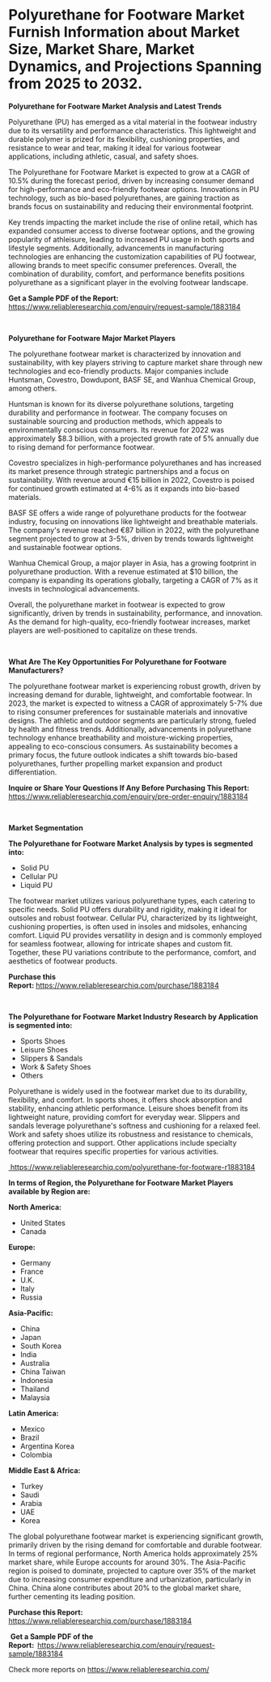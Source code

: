 <p><h1>Polyurethane for Footware Market Furnish Information about Market Size, Market Share, Market Dynamics, and Projections Spanning from 2025 to 2032.</h1></p><p><strong>Polyurethane for Footware Market Analysis and Latest Trends</strong></p>
<p><p>Polyurethane (PU) has emerged as a vital material in the footwear industry due to its versatility and performance characteristics. This lightweight and durable polymer is prized for its flexibility, cushioning properties, and resistance to wear and tear, making it ideal for various footwear applications, including athletic, casual, and safety shoes. </p><p>The Polyurethane for Footware Market is expected to grow at a CAGR of 10.5% during the forecast period, driven by increasing consumer demand for high-performance and eco-friendly footwear options. Innovations in PU technology, such as bio-based polyurethanes, are gaining traction as brands focus on sustainability and reducing their environmental footprint.</p><p>Key trends impacting the market include the rise of online retail, which has expanded consumer access to diverse footwear options, and the growing popularity of athleisure, leading to increased PU usage in both sports and lifestyle segments. Additionally, advancements in manufacturing technologies are enhancing the customization capabilities of PU footwear, allowing brands to meet specific consumer preferences. Overall, the combination of durability, comfort, and performance benefits positions polyurethane as a significant player in the evolving footwear landscape.</p></p>
<p><strong>Get a Sample PDF of the Report:&nbsp;</strong> <a href="https://www.reliableresearchiq.com/enquiry/request-sample/1883184?utm_campaign=3123&utm_medium=2&utm_source=Github&utm_content=ia&utm_term=03042025&utm_id=polyurethane-for-footware">https://www.reliableresearchiq.com/enquiry/request-sample/1883184</a></p>
<p>&nbsp;</p>
<p><strong>Polyurethane for Footware Major Market Players</strong></p>
<p><p>The polyurethane footwear market is characterized by innovation and sustainability, with key players striving to capture market share through new technologies and eco-friendly products. Major companies include Huntsman, Covestro, Dowdupont, BASF SE, and Wanhua Chemical Group, among others.</p><p>Huntsman is known for its diverse polyurethane solutions, targeting durability and performance in footwear. The company focuses on sustainable sourcing and production methods, which appeals to environmentally conscious consumers. Its revenue for 2022 was approximately $8.3 billion, with a projected growth rate of 5% annually due to rising demand for performance footwear.</p><p>Covestro specializes in high-performance polyurethanes and has increased its market presence through strategic partnerships and a focus on sustainability. With revenue around €15 billion in 2022, Covestro is poised for continued growth estimated at 4-6% as it expands into bio-based materials.</p><p>BASF SE offers a wide range of polyurethane products for the footwear industry, focusing on innovations like lightweight and breathable materials. The company's revenue reached €87 billion in 2022, with the polyurethane segment projected to grow at 3-5%, driven by trends towards lightweight and sustainable footwear options.</p><p>Wanhua Chemical Group, a major player in Asia, has a growing footprint in polyurethane production. With a revenue estimated at $10 billion, the company is expanding its operations globally, targeting a CAGR of 7% as it invests in technological advancements.</p><p>Overall, the polyurethane market in footwear is expected to grow significantly, driven by trends in sustainability, performance, and innovation. As the demand for high-quality, eco-friendly footwear increases, market players are well-positioned to capitalize on these trends.</p></p>
<p>&nbsp;</p>
<p><strong>What Are The Key Opportunities For Polyurethane for Footware Manufacturers?</strong></p>
<p><p>The polyurethane footwear market is experiencing robust growth, driven by increasing demand for durable, lightweight, and comfortable footwear. In 2023, the market is expected to witness a CAGR of approximately 5-7% due to rising consumer preferences for sustainable materials and innovative designs. The athletic and outdoor segments are particularly strong, fueled by health and fitness trends. Additionally, advancements in polyurethane technology enhance breathability and moisture-wicking properties, appealing to eco-conscious consumers. As sustainability becomes a primary focus, the future outlook indicates a shift towards bio-based polyurethanes, further propelling market expansion and product differentiation.</p></p>
<p><strong>Inquire or Share Your Questions If Any Before Purchasing This Report:</strong> <a href="https://www.reliableresearchiq.com/enquiry/pre-order-enquiry/1883184?utm_campaign=3123&utm_medium=2&utm_source=Github&utm_content=ia&utm_term=03042025&utm_id=polyurethane-for-footware">https://www.reliableresearchiq.com/enquiry/pre-order-enquiry/1883184</a></p>
<p>&nbsp;</p>
<p><strong>Market Segmentation</strong></p>
<p><strong>The Polyurethane for Footware Market Analysis by types is segmented into:</strong></p>
<p><ul><li>Solid PU</li><li>Cellular PU</li><li>Liquid PU</li></ul></p>
<p><p>The footwear market utilizes various polyurethane types, each catering to specific needs. Solid PU offers durability and rigidity, making it ideal for outsoles and robust footwear. Cellular PU, characterized by its lightweight, cushioning properties, is often used in insoles and midsoles, enhancing comfort. Liquid PU provides versatility in design and is commonly employed for seamless footwear, allowing for intricate shapes and custom fit. Together, these PU variations contribute to the performance, comfort, and aesthetics of footwear products.</p></p>
<p><strong>Purchase this Report:&nbsp;</strong><a href="https://www.reliableresearchiq.com/purchase/1883184?utm_campaign=3123&utm_medium=2&utm_source=Github&utm_content=ia&utm_term=03042025&utm_id=polyurethane-for-footware">https://www.reliableresearchiq.com/purchase/1883184</a></p>
<p>&nbsp;</p>
<p><strong>The Polyurethane for Footware Market Industry Research by Application is segmented into:</strong></p>
<p><ul><li>Sports Shoes</li><li>Leisure Shoes</li><li>Slippers & Sandals</li><li>Work & Safety Shoes</li><li>Others</li></ul></p>
<p><p>Polyurethane is widely used in the footwear market due to its durability, flexibility, and comfort. In sports shoes, it offers shock absorption and stability, enhancing athletic performance. Leisure shoes benefit from its lightweight nature, providing comfort for everyday wear. Slippers and sandals leverage polyurethane's softness and cushioning for a relaxed feel. Work and safety shoes utilize its robustness and resistance to chemicals, offering protection and support. Other applications include specialty footwear that requires specific properties for various activities.</p></p>
<p><a href="https://www.reliableresearchiq.com/polyurethane-for-footware-r1883184?utm_campaign=3123&utm_medium=2&utm_source=Github&utm_content=ia&utm_term=03042025&utm_id=polyurethane-for-footware">&nbsp;https://www.reliableresearchiq.com/polyurethane-for-footware-r1883184</a></p>
<p><strong>In terms of Region, the Polyurethane for Footware Market Players available by Region are:</strong></p>
<p>
    <p> <strong> North America: </strong>
        <ul>
            <li>United States</li>
            <li>Canada</li>
        </ul>
        </p> 
    <p> <strong> Europe: </strong>
        <ul>
            <li>Germany</li>
            <li>France</li>
            <li>U.K.</li>
            <li>Italy</li>
            <li>Russia</li>
        </ul>
        </p> 
    <p> <strong> Asia-Pacific: </strong>
        <ul>
            <li>China</li>
            <li>Japan</li>
            <li>South Korea</li>
            <li>India</li>
            <li>Australia</li>
            <li>China Taiwan</li>
            <li>Indonesia</li>
            <li>Thailand</li>
            <li>Malaysia</li>
        </ul>
        </p> 
    <p> <strong> Latin America: </strong>
        <ul>
            <li>Mexico</li>
            <li>Brazil</li>
            <li>Argentina Korea</li>
            <li>Colombia</li>
        </ul>
        </p> 
    <p> <strong> Middle East & Africa: </strong>
        <ul>
            <li>Turkey</li>
            <li>Saudi</li>
            <li>Arabia</li>
            <li>UAE</li>
            <li>Korea</li>
        </ul>
    </p>
    </p>
<p><p>The global polyurethane footwear market is experiencing significant growth, primarily driven by the rising demand for comfortable and durable footwear. In terms of regional performance, North America holds approximately 25% market share, while Europe accounts for around 30%. The Asia-Pacific region is poised to dominate, projected to capture over 35% of the market due to increasing consumer expenditure and urbanization, particularly in China. China alone contributes about 20% to the global market share, further cementing its leading position.</p></p>
<p><strong>Purchase this Report: </strong><a href="https://www.reliableresearchiq.com/purchase/1883184?utm_campaign=3123&utm_medium=2&utm_source=Github&utm_content=ia&utm_term=03042025&utm_id=polyurethane-for-footware">https://www.reliableresearchiq.com/purchase/1883184</a></p>
<p>&nbsp;<strong>Get a Sample PDF of the Report:&nbsp;&nbsp;</strong><a href="https://www.reliableresearchiq.com/enquiry/request-sample/1883184?utm_campaign=3123&utm_medium=2&utm_source=Github&utm_content=ia&utm_term=03042025&utm_id=polyurethane-for-footware">https://www.reliableresearchiq.com/enquiry/request-sample/1883184</a></p>
<p><strong></strong></p>
<p>Check more reports on <a href="https://www.reliableresearchiq.com/?utm_campaign=3123&utm_medium=2&utm_source=Github&utm_content=ia&utm_term=03042025&utm_id=polyurethane-for-footware">https://www.reliableresearchiq.com/</a></p>